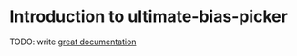 # Introduction to ultimate-bias-picker

TODO: write [great documentation](http://jacobian.org/writing/what-to-write/)
